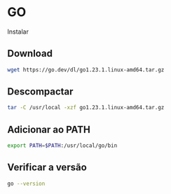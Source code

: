 # GO

Instalar

## Download

```bash
wget https://go.dev/dl/go1.23.1.linux-amd64.tar.gz
```

## Descompactar

```bash
tar -C /usr/local -xzf go1.23.1.linux-amd64.tar.gz
```

## Adicionar ao PATH

```bash
export PATH=$PATH:/usr/local/go/bin
```

## Verificar a versão

```bash
go --version
```